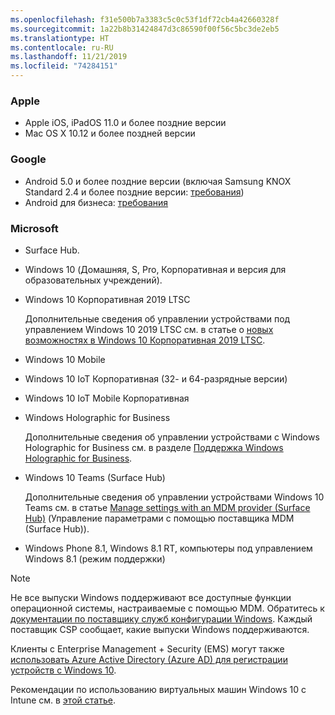 ```yaml
---
ms.openlocfilehash: f31e500b7a3383c5c0c53f1df72cb4a42660328f
ms.sourcegitcommit: 1a22b8b31424847d3c86590f00f56c5bc3de2eb5
ms.translationtype: HT
ms.contentlocale: ru-RU
ms.lasthandoff: 11/21/2019
ms.locfileid: "74284151"
---
```



### <a name="apple"></a>Apple
- Apple iOS, iPadOS 11.0 и более поздние версии
- Mac OS X 10.12 и более поздней версии

### <a name="google"></a>Google
- Android 5.0 и более поздние версии (включая Samsung KNOX Standard 2.4 и более поздние версии: [требования](https://www.samsungknox.com/en/knox-platform/supported-devices/2.4+))
- Android для бизнеса: [требования](https://support.google.com/work/android/topic/9428066)

### <a name="microsoft"></a>Microsoft

- Surface Hub.
- Windows 10 (Домашняя, S, Pro, Корпоративная и версия для образовательных учреждений).
- Windows 10 Корпоративная 2019 LTSC

  Дополнительные сведения об управлении устройствами под управлением Windows 10 2019 LTSC см. в статье о [новых возможностях в Windows 10 Корпоративная 2019 LTSC](https://docs.microsoft.com/windows/whats-new/ltsc/whats-new-windows-10-2019).
  
- Windows 10 Mobile
- Windows 10 IoT Корпоративная (32- и 64-разрядные версии)
- Windows 10 IoT Mobile Корпоративная
- Windows Holographic for Business

  Дополнительные сведения об управлении устройствами с Windows Holographic for Business см. в разделе [Поддержка Windows Holographic for Business](../fundamentals/windows-holographic-for-business.md).

- Windows 10 Teams (Surface Hub)

   Дополнительные сведения об управлении устройствами Windows 10 Teams см. в статье [Manage settings with an MDM provider (Surface Hub)](https://docs.microsoft.com/surface-hub/manage-settings-with-mdm-for-surface-hub) (Управление параметрами с помощью поставщика MDM (Surface Hub)).
- Windows Phone 8.1, Windows 8.1 RT, компьютеры под управлением Windows 8.1 (режим поддержки)

> [!NOTE]
> Не все выпуски Windows поддерживают все доступные функции операционной системы, настраиваемые с помощью MDM. Обратитесь к [документации по поставщику служб конфигурации Windows](https://docs.microsoft.com/windows/configuration/provisioning-packages/how-it-pros-can-use-configuration-service-providers). Каждый поставщик CSP сообщает, какие выпуски Windows поддерживаются.

Клиенты с Enterprise Management + Security (EMS) могут также [использовать Azure Active Directory (Azure AD) для регистрации устройств с Windows 10](/intune/windows-enroll).

Рекомендации по использованию виртуальных машин Windows 10 с Intune см. в [этой статье](../fundamentals/windows-10-virtual-machines.md).

